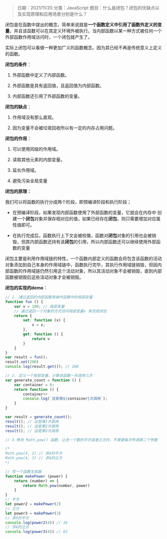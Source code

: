 > 日期：2021/11/20
分类：JavaScript 
题目：什么是闭包？闭包的优缺点以及实现原理和应用场景分别是什么？

闭包是在函数中提出的概念，简单来说就是**一个函数定义中引用了函数外定义的变量**，并且该函数可以在其定义环境外被执行。当内部函数以某一种方式被任何一个外部函数作用域访问时，一个闭包就产生了。

实际上闭包可以看做一种更加广义的函数概念。因为其已经不再是传统意义上定义的函数。

**闭包的条件**：

  1. 外部函数中定义了内部函数。

  2. 外部函数是具有返回值，且返回值为内部函数。

  3. 内部函数还引用了外部函数的变量。

**闭包的缺点**：

  1. 作用域没有那么直观。

  2. 因为变量不会被垃圾回收所以有一定的内存占用问题。

**闭包的作用**：

  1. 可以使用同级的作用域。

  2. 读取其他元素的内部变量。

  3. 延长作用域。

  4. 避免污染全局变量

**闭包的原理：**

我们可以将函数的执行分成两个阶段，即预编译阶段和执行阶段；

- 在预编译阶段，如果发现内部函数使用了外部函数的变量，它就会在内存中 创建一个**闭包**对象并保存相对应的值，如果已经存在**闭包**，则只需要增加对应属性值即可。

- 在执行完成后，函数执行上下文会被校徽，函数对**闭包**对象的引用也会被销毁，但其内部函数还持有该**闭包**的引用，所以内部函数还可以继续使用外部函数的变量

闭包主要是利用作用域链的特性，一个函数内部定义的函数会将包含该函数的活动对象添加到自己本身的作用域链中，函数执行完毕，其执行作用域链销毁，但因内部函数的作用域链仍然引用这个活动对象，所以其活动对象不会被销毁，直到内部函数被销毁后这些活动对象才会被销毁。

**闭包的实现的demo**：

```JavaScript
// 1. 通过返回的内部函数来操作函数中的局部变量
function fun () {
    var v = 100; // 局部变量
    // 通过返回一个对象的方式访问局部变量v 来完成闭包
    return {
        set: function (x) {
            v = x;
        },
        get: function () {
            return v
        }
    }
}
var result = fun();
result.set(200)
console.log(result.get()); // 200
```

```JavaScript
// 2. 定义一个局部变量，计算该函数一共调用几次
var generate_count = function () {
    var container = 0;
    return function () {
        container++
        console.log(`这是第${container}次调用`);
    }
}

var result = generate_count();
result(); // 这是第1次调用
result(); // 这是第2次调用
result(); // 这是第3次调用
```

```JavaScript
// 3.修改 Math.pow() 函数，让求一个数的平方或者立方时，不需要每次传递第二个参数

/*
Math.pow(4, 2) // 求4的平方
Math.pow(4, 3) // 求4的立方
*/

// 写一个函数生成器
function makePower (power) {
    return (number) => {
        return Math.pow(number, power)
    }
}
// 平方
let power2 = makePower(2)
// 立方
let power3 = makePower(3)
// 求4的平方
console.log(power2(4)) // 16
// 求4的立方
console.log(power3(4)) // 62
```

